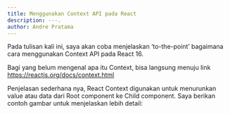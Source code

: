 ```yaml
---
title: Menggunakan Context API pada React
description: ---.
author: Andre Pratama
---
```


Pada tulisan kali ini, saya akan coba menjelaskan ‘to-the-point’ bagaimana cara menggunakan Context API pada React 16.

Bagi yang belum mengenal apa itu Context, bisa langsung menuju link https://reactjs.org/docs/context.html

Penjelasan sederhana nya, React Context digunakan untuk menurunkan value atau data dari Root component ke Child component. Saya berikan contoh gambar untuk menjelaskan lebih detail: